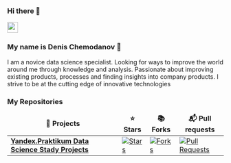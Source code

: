 ### Hi there 👋

<p><a href="www.linkedin.com/in/denis-chemodanov-7055a01b3"><img src="https://img.shields.io/badge/linkedin-%230077B5.svg?&style=for-the-badge&logo=linkedin&logoColor=white" height=25></a></p>

### My name is Denis Chemodanov :raising_hand: 
I am a novice data science specialist. Looking for ways to improve the world around me through knowledge and analysis. Passionate about improving existing products, processes and finding insights into company products. I strive to be at the cutting edge of innovative technologies


<h3>My Repositories</h3>

<table width=100%>
  <thead align="center">
    <tr border: none;>
      <td><b>🎁 Projects</b></td>
      <td><b>⭐ Stars</b></td>
      <td><b>📚 Forks</b></td>
      <td><b>📬 Pull requests</b></td>
    </tr>
  </thead>
  <tbody>


      
</tr>	  
    <tr>
      <td><a href="https://github.com/Eselsmesse/Yandex-stady-projects"><b>Yandex.Praktikum Data Science Stady Projects</b></a></td>
      <td><a href="https://github.com/Eselsmesse/Yandex-stady-projects/stargazers"><img alt="Stars" src="https://img.shields.io/github/stars/Eselsmesse/Yandex-stady-projects?style=flat-square&labelColor=343b41"/></a></td>
      <td><a href="https://github.com/Eselsmesse/Yandex-stady-projects/network/members"><img alt="Forks" src="https://img.shields.io/github/forks/Eselsmesse/Yandex-stady-projects?style=flat-square&labelColor=343b41"/></a></td>
      <td><a href="https://github.com/Eselsmesse/Yandex-stady-projects/pulls"><img alt="Pull Requests" src="https://img.shields.io/github/issues-pr/Eselsmesse/Yandex-stady-projects?style=flat-square&labelColor=343b41"/></a></td>
    </tr>
  </tbody>
</table>
